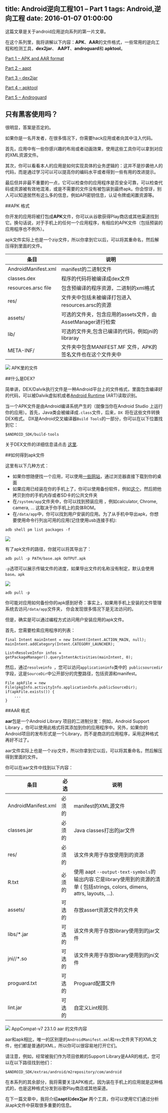 title: Android逆向工程101 – Part 1
tags: Android,逆向工程
date: 2016-01-07 01:00:00
---

这篇文章是关于android应用逆向系列的第一片文章。

在这个系列里，我将讲解以下内容：**APK**、**AAR**的文件格式，一些常用的逆向工程和检测工具，**dex2jar**、 **AAPT**、**androguard**和 **apktool**。

[Part 1 – APK and AAR format](http://www.fasteque.com/android-reverse-engineering-101-part-1/)

[Part 2 – aapt](http://www.fasteque.com/android-reverse-engineering-101-part-2/)

[Part 3 – dex2jar](http://www.fasteque.com/android-reverse-engineering-101-part-3/)

[Part 4 – apktool](http://www.fasteque.com/android-reverse-engineering-101-part-4/)

[Part 5 – Androguard](http://www.fasteque.com/android-reverse-engineering-101-part-5/)

## 只有黑客使用吗？

很明显，答案是否定的。

如果你是一名开发者，在很多情况下，你需要hack应用或者向其中注入代码。

首先，应用中有一些你感兴趣的布局或者动画效果，使用这些工具你可以拿到对应的XML资源文件。

其次，你可以看看本人的应用是如何实现具体的业务逻辑的：这并不是抄袭他人的代码，而是通过学习可以可以提高你的编码水平或者得到一些有用的改进提示。

最后但并非最不重要的一点，它可以检查你的应用程序是否安全可靠，可以检查代码或资源被有效地混淆，或是不需要的文件没有被包装到最终apk。你会惊讶，别人可以知道居然有这么多的信息，例如API密钥信息，认证令牌或闲置资源等。

##APK 格式

你开发的应用将被打包成**APK**文件，你可以从谷歌获得Play商店或其他渠道找到它。换句话说，对于手机上的任何一个应用程序，有相应的APK文件（包括预装的应用程序也不例外）。

apk文件实际上也是一个zip文件，所以你拿到它以后，可以将其重命名，然后解压得到里面的文件。

|条目 |	说明|
|----|---|
|AndroidManifest.xml |  manifest的二进制文件|
|classes.dex|程序的代码将被编译成dex文件|
|resources.arsc	file|包含预编译的程序资源，二进制的xml格式|
|res/|文件夹中包括未被编译打包进入resources.arsc的资源|
|assets/	|可选的文件夹，包含应用的assets文件，由AssetManager进行检索|
|lib/|可选的文件夹,包含已编译的代码，例如jni的libraray|	
|META-INF/|文件夹中包含MANIFEST.MF 文件，APK的签名文件也在这个文件夹中|
![](http://www.fasteque.com/wp-content/uploads/2015/11/Screen-Shot-2015-11-10-at-22.00.18.png)
APK里的文件

##什么是DEX?

简单讲，DEX/Dalvik执行文件是一种Android平台上的文件格式，里面包含编译好的代码，可以被Dalvik虚拟机或者[Android Runtime](https://source.android.com/devices/tech/dalvik/index.html) (ART)读取识别。

当一个APK文件是由Android编译系统产生的（就像当你在Android Studio 上运行你的应用）。首先，Java类会被编译成`.class`文件，后来，`DX `将在这些文件转换DEX格式。 DX是Android交叉编译器`Build Tools`的一部分，你可以在以下位置找到它：

`$ANDROID_SDK/build-tools`

关于DEX文件的详细信息请点击 [这里](https://source.android.com/devices/tech/dalvik/dex-format.html).


##如何得到apk文件

这里有以下几种方式：

- 如果你想随便找一个应用，可以使用[一些网站](https://apkpure.com/)，通过浏览器直接下载到你的桌面
- 如果应用已经装在你的手机上了，你可以使用备份软件，例如[这个](https://play.google.com/store/apps/details?id=mobi.infolife.appbackup)，然后把他拷贝到你的手机内存或者SD卡的公共文件夹
- 在`/system/app`文件夹中，你可以找到预装应用 ，例如calculator, Chrome, camera, … 这取决于你手机上的具体ROM。
- 在`/data/app`中，你可以找到用户安装的应用。为了从手机中导出apk，你想要使用命令行列出可用的应用(记住使用usb连接手机):

`adb shell pm list packages -f`

![](http://www.fasteque.com/wp-content/uploads/2015/11/Screen-Shot-2015-11-23-at-19.24.57.png)


有了apk文件的路径，你就可以将其导出了：

`adb pull -p PATH/base.apk OUTPUT.apk`

`-p`选项可以展示传输文件的进度，如果导出文件的名称没有制定，默认会使用`base。apk`

![](http://www.fasteque.com/wp-content/uploads/2015/11/Screen-Shot-2015-11-23-at-19.29.46.png)

`adb pull -p`
 
你可能对应用如何备份你的apk感到好奇：事实上，如果用手机上安装的文件管理系统去访问`/data/app`文件夹， 你会发现很多情况下是无法访问的。

但是，确实是可以通过编程方式访问用户安装应用的apk文件。


首先，您需要检索应用程序的列表：

```
final Intent mainIntent = new Intent(Intent.ACTION_MAIN, null); 
mainIntent.addCategory(Intent.CATEGORY_LAUNCHER); 
 
List<ResolveInfo> infos = getPackageManager().queryIntentActivities(mainIntent, 0);
```

然后，通过`resolveinfo `，您可以访问`applicationinfo`类中的` publicsourcedir`字段，这是`SourceDir`中公开部分的完整路径，包括资源和manifest。

```
File apkFile = new File(pkgInfo.activityInfo.applicationInfo.publicSourceDir);
if(apkFile.exists()) {
    ...
}
```

##AAR 格式

**aar**包是一个Android Library 项目的二进制分发：例如，Android Support Library ，你可以使用此格式将其添加到你的应用程序中。另外，如果你的Android项目的发布形式是一个Library，而不是商店的应用程序，采用这种格式再好不过了。

aar文件实际上也是一个zip文件，所以你拿到它以后，可以将其重命名，然后解压得到里面的文件。

你可以在aar文件中找到以下内容：

|条目	|	必选|说明|
| -- | -- | -- |
|AndroidManifest.xml	|必须的|	manifest的XML源文件|
|classes.jar	|必须的|	Java classes打出的jar文件|
|res/	|必须的|	该文件夹用于存放使用到的资源|
|R.txt	|必须的|使用 aapt ``--output-text-symbols``的输出内容.它是library使用到的资源的清单 ( 包括strings, colors, dimens, attrs, layouts, ...). |
|assets/|	可选的|	存放assert资源文件的文件夹|
|libs/*.jar	|可选的|该文件夹用于存放library使用到的jar文件	|
|jni//*.so	|可选的|	该文件夹用于存放library使用到的jni文件|
|proguard.txt	|可选的|Proguard配置文件|
|lint.jar	|可选的|	自定义Lint规则.|
 

![](http://www.fasteque.com/wp-content/uploads/2015/11/Screen-Shot-2015-11-09-at-22.23.31.png)
AppCompat-v7 23.1.0 aar 的文件内容

aar和apk相比，唯一的区别是的`AndroidManifest.xml`和`res`文件夹下的XML文件，他们都是普通的XML，所以你可以很容易地打开它们。

请注意，例如，经常被我们作为项目依赖的Support Library是AAR的格式，您可以在以下路径找到他们：

`$ANDROID_SDK/extras/android/m2repository/com/android`

在本系列的其余部分，我将需要关注APK格式，因为装在手机上的应用就是这种格式的，也是这种格式分发到谷歌Play商店或其他渠道。

在下一篇文章中，我将介绍**aapt**和**dex2jar** 两个工具，你可以使用它们通过分析从apk文件中获取很多重要的信息。